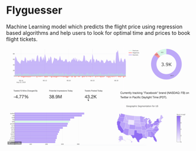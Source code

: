 # Flyguesser
Machine Learning model which predicts the flight price using regression based algorithms and help users to look for optimal time and prices to book flight tickets.

[![Web App GIF](Web_App_GIF_Aug23.gif)](https://flyguesser.herokuapp.com)
<br/>
